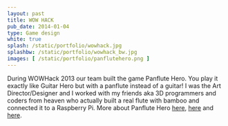 ```yaml
---
layout: past
title: WOW HACK 
pub_date: 2014-01-04
type: Game design
white: true
splash: /static/portfolio/wowhack.jpg
splashbw: /static/portfolio/wowhack_bw.jpg
images: [ /static/portfolio/panflutehero.png ]
---
```

During WOWHack 2013 our team built the game Panflute Hero. You play it exactly like Guitar Hero but with a panflute instead of a guitar! I was the Art Director/Designer and I worked with my friends aka 3D programmers and coders from heaven who actually built a real flute with bamboo and connected it to a Raspberry Pi. More about Panflute Hero [here](http://www.pixelfolders.se/2014/WOWHack-2013.html), [here](https://www.youtube.com/watch?v=9jKsvDZP4T0) and [here](http://www.raspberrypi.org/archives/5924).





